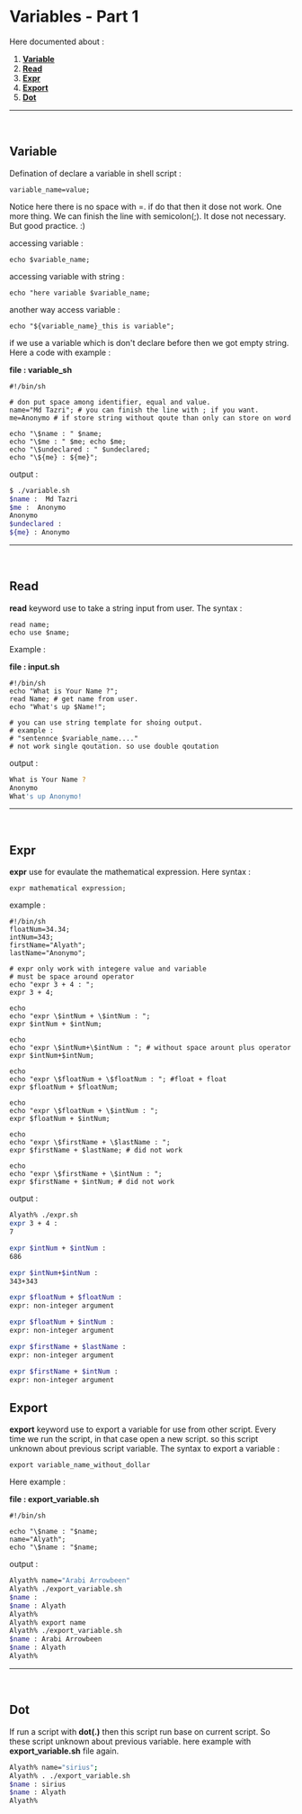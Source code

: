 Variables - Part 1
===================
Here documented about : 

1. **[Variable](#variable)**
2. **[Read](#read)**
3. **[Expr](#expr)**
4. **[Export](#export)**
5. **[Dot](#dot)**

<hr />
<br />

## Variable

Defination of declare a variable in shell script : 

```shell
variable_name=value;
```

Notice here there is no space with =. if do that then it dose not work. One more thing. We can finish the line with semicolon(;). It dose not necessary. But good practice. :)

accessing variable : 
```shell 
echo $variable_name;
```

accessing variable with string : 
```shell 
echo "here variable $variable_name;
```

another way access variable : 
```shell 
echo "${variable_name}_this is variable";
```

if we use a variable which is don't declare before then we got empty string.
Here a code with example : 

**file : variable_sh**
```shell
#!/bin/sh

# don put space among identifier, equal and value.
name="Md Tazri"; # you can finish the line with ; if you want.
me=Anonymo # if store string without qoute than only can store on word

echo "\$name : " $name;
echo "\$me : " $me; echo $me;
echo "\$undeclared : " $undeclared;
echo "\${me} : ${me}";
```

output : 
```bash
$ ./variable.sh 
$name :  Md Tazri
$me :  Anonymo
Anonymo
$undeclared : 
${me} : Anonymo
```

<hr />
<br />

## Read
**read** keyword use to take a string input from user. The syntax : 

```shell 
read name;
echo use $name;
```

Example : 

**file : input.sh**
```shell 
#!/bin/sh
echo "What is Your Name ?";
read Name; # get name from user.
echo "What's up $Name!";

# you can use string template for shoing output.
# example : 
# "sentennce $variable_name...."
# not work single qoutation. so use double qoutation
```

output : 

```bash
What is Your Name ?
Anonymo
What's up Anonymo!
```

<hr />
<br />

## Expr 
**expr** use for evaulate the mathematical expression. Here syntax : 

```shell 
expr mathematical expression;
```

example : 
```shell 
#!/bin/sh
floatNum=34.34;
intNum=343;
firstName="Alyath";
lastName="Anonymo";

# expr only work with integere value and variable
# must be space around operator
echo "expr 3 + 4 : ";
expr 3 + 4;

echo 
echo "expr \$intNum + \$intNum : ";
expr $intNum + $intNum;

echo
echo "expr \$intNum+\$intNum : "; # without space arount plus operator
expr $intNum+$intNum;

echo
echo "expr \$floatNum + \$floatNum : "; #float + float
expr $floatNum + $floatNum;

echo
echo "expr \$floatNum + \$intNum : ";
expr $floatNum + $intNum; 

echo 
echo "expr \$firstName + \$lastName : ";
expr $firstName + $lastName; # did not work

echo
echo "expr \$firstName + \$intNum : ";
expr $firstName + $intNum; # did not work
```

output : 
```bash
Alyath% ./expr.sh
expr 3 + 4 : 
7

expr $intNum + $intNum : 
686

expr $intNum+$intNum : 
343+343

expr $floatNum + $floatNum : 
expr: non-integer argument

expr $floatNum + $intNum : 
expr: non-integer argument

expr $firstName + $lastName : 
expr: non-integer argument

expr $firstName + $intNum : 
expr: non-integer argument
```

## Export
**export** keyword use to export a variable for use from other script. Every time we run the script, in that case open a new script. so this script unknown about previous script variable. 
The syntax to export a variable : 

```shell
export variable_name_without_dollar
```

Here example : 

**file : export_variable.sh**
```shell
#!/bin/sh

echo "\$name : "$name;
name="Alyath";
echo "\$name : "$name;
```

output : 
```bash
Alyath% name="Arabi Arrowbeen"
Alyath% ./export_variable.sh
$name : 
$name : Alyath
Alyath% 
Alyath% export name
Alyath% ./export_variable.sh 
$name : Arabi Arrowbeen
$name : Alyath
Alyath% 
```

<hr />
<br />

## Dot 
If run a script with **dot(.)** then this script run base on current script. So these script unknown about previous variable. here example with **export_variable.sh** file again. 

```bash
Alyath% name="sirius";
Alyath% . ./export_variable.sh 
$name : sirius
$name : Alyath
Alyath% 
``` 
